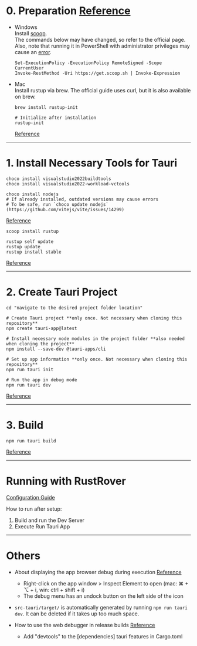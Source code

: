 # 0. Preparation [Reference](https://tauri.app/v1/guides/getting-started/prerequisites)

- Windows  
  Install [scoop](https://scoop.sh/).  
  The commands below may have changed, so refer to the official page.  
  Also, note that running it in PowerShell with administrator privileges may cause an [error](https://shigeo-t.hatenablog.com/entry/2022/06/13/050000).
    ```
    Set-ExecutionPolicy -ExecutionPolicy RemoteSigned -Scope CurrentUser
    Invoke-RestMethod -Uri https://get.scoop.sh | Invoke-Expression
    ```

- Mac  
  Install rustup via brew.
  The official guide uses curl, but it is also available on brew.
    ```
    brew install rustup-init

    # Initialize after installation
    rustup-init
    ```
  [Reference](https://zenn.dev/coco655/articles/rust_install)

---

# 1. Install Necessary Tools for Tauri

```
choco install visualstudio2022buildtools
choco install visualstudio2022-workload-vctools

choco install nodejs
# If already installed, outdated versions may cause errors
# To be safe, run `choco update nodejs` (https://github.com/vitejs/vite/issues/14299)
```

[Reference](https://zenn.dev/suauiya/books/ef2d2c67c546361e4518/viewer/f25ab0480c5e6ec794e4)

```
scoop install rustup

rustup self update
rustup update
rustup install stable
```

[Reference](https://qiita.com/dozo/items/378452a0c3585f0756dc)

---

# 2. Create Tauri Project

```
cd "navigate to the desired project folder location"

# Create Tauri project **only once. Not necessary when cloning this repository**
npm create tauri-app@latest

# Install necessary node modules in the project folder **also needed when cloning the project**
npm install --save-dev @tauri-apps/cli

# Set up app information **only once. Not necessary when cloning this repository**
npm run tauri init

# Run the app in debug mode
npm run tauri dev
```

[Reference](https://zenn.dev/kumassy/books/6e518fe09a86b2/viewer/521d6b)

---

# 3. Build
```
npm run tauri build
```
[Reference](https://zenn.dev/de_teiu_tkg/articles/29ab64fe67a1af)

---

# Running with RustRover

[Configuration Guide](https://tauri.app/v1/guides/debugging/rustrover/)

How to run after setup:

1. Build and run the Dev Server
2. Execute Run Tauri App

---

# Others

- About displaying the app browser debug during execution [Reference](https://tauri.app/v1/guides/debugging/application/)
    - Right-click on the app window > Inspect Element to open (mac: ⌘ + ⌥ + i, win: ctrl + shift + i)
    - The debug menu has an undock button on the left side of the icon

- `src-tauri/target/` is automatically generated by running `npm run tauri dev`. It can be deleted if it takes up too much space.

- How to use the web debugger in release builds [Reference](https://github.com/tauri-apps/tauri/discussions/3638)
    - Add "devtools" to the [dependencies] tauri features in Cargo.toml